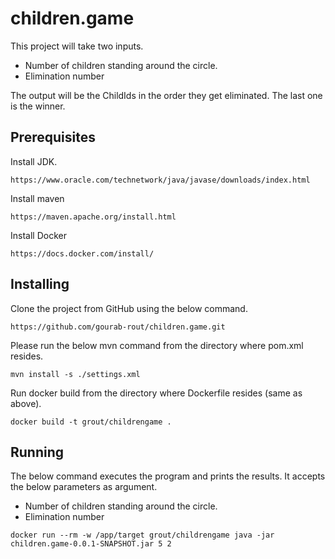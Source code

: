 
# children.game
This project will take two inputs.
* Number of children standing around the circle.
* Elimination number

The output will be the ChildIds in the order they get eliminated. The last one is the winner.

## Prerequisites
Install JDK.
```
https://www.oracle.com/technetwork/java/javase/downloads/index.html
```
Install maven
```
https://maven.apache.org/install.html
```
Install Docker
```
https://docs.docker.com/install/
```

## Installing
Clone the project from GitHub using the below command.
```
https://github.com/gourab-rout/children.game.git
```

Please run the below mvn command from the directory where pom.xml resides.
```
mvn install -s ./settings.xml
```

 Run docker build from the directory where Dockerfile  resides (same as above).
```
docker build -t grout/childrengame .
```

##  Running
The below command executes the program and prints the results. It accepts the below parameters as argument.
* Number of children standing around the circle.
* Elimination number
```
docker run --rm -w /app/target grout/childrengame java -jar children.game-0.0.1-SNAPSHOT.jar 5 2
```
